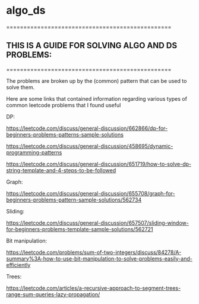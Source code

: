 # algo_ds

================================================

## THIS IS A GUIDE FOR SOLVING ALGO AND DS PROBLEMS:

================================================

The problems are broken up by the (common) pattern that can be used to solve them.



Here are some links that contained information regarding various types of common leetcode problems that I found useful

DP:

https://leetcode.com/discuss/general-discussion/662866/dp-for-beginners-problems-patterns-sample-solutions

https://leetcode.com/discuss/general-discussion/458695/dynamic-programming-patterns

https://leetcode.com/discuss/general-discussion/651719/how-to-solve-dp-string-template-and-4-steps-to-be-followed


Graph:

https://leetcode.com/discuss/general-discussion/655708/graph-for-beginners-problems-pattern-sample-solutions/562734


Sliding:

https://leetcode.com/discuss/general-discussion/657507/sliding-window-for-beginners-problems-template-sample-solutions/562721


Bit manipulation:

https://leetcode.com/problems/sum-of-two-integers/discuss/84278/A-summary%3A-how-to-use-bit-manipulation-to-solve-problems-easily-and-efficiently


Trees:

https://leetcode.com/articles/a-recursive-approach-to-segment-trees-range-sum-queries-lazy-propagation/
